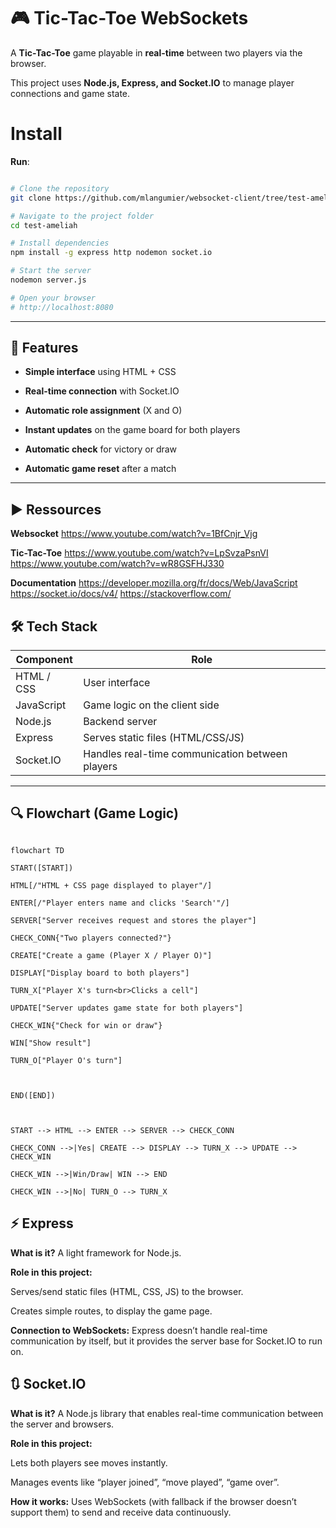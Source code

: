 
# 🎮 Tic-Tac-Toe WebSockets

  

A **Tic-Tac-Toe** game playable in **real-time** between two players via the browser.

This project uses **Node.js, Express, and Socket.IO** to manage player connections and game state.


# Install

**Run**:


```bash

# Clone the repository
git clone https://github.com/mlangumier/websocket-client/tree/test-ameliah

# Navigate to the project folder
cd test-ameliah

# Install dependencies
npm install -g express http nodemon socket.io 

# Start the server
nodemon server.js

# Open your browser
# http://localhost:8080

```

---


## 🔗 Features

  

- **Simple  interface** using HTML + CSS

-  **Real-time connection** with Socket.IO

-  **Automatic role assignment** (X and O)

-  **Instant updates** on the game board for both players

-  **Automatic check** for victory or draw

-  **Automatic game reset** after a match

  

---

  

## ▶️ Ressources

**Websocket**
https://www.youtube.com/watch?v=1BfCnjr_Vjg

**Tic-Tac-Toe**
https://www.youtube.com/watch?v=LpSvzaPsnVI
https://www.youtube.com/watch?v=wR8GSFHJ330

**Documentation**
https://developer.mozilla.org/fr/docs/Web/JavaScript
https://socket.io/docs/v4/
https://stackoverflow.com/


## 🛠️ Tech Stack



| Component       | Role                                           |
|-----------------|-----------------------------------------------|
| HTML / CSS      | User interface                                |
| JavaScript      | Game logic on the client side                 |
| Node.js         | Backend server                                |
| Express         | Serves static files (HTML/CSS/JS)            |
| Socket.IO       | Handles real-time communication between players |


---

  

## 🔍 Flowchart (Game Logic)

  

```mermaid

flowchart TD

START([START])

HTML[/"HTML + CSS page displayed to player"/]

ENTER[/"Player enters name and clicks 'Search'"/]

SERVER["Server receives request and stores the player"]

CHECK_CONN{"Two players connected?"}

CREATE["Create a game (Player X / Player O)"]

DISPLAY["Display board to both players"]

TURN_X["Player X's turn<br>Clicks a cell"]

UPDATE["Server updates game state for both players"]

CHECK_WIN{"Check for win or draw"}

WIN["Show result"]

TURN_O["Player O's turn"]

  

END([END])

  

START --> HTML --> ENTER --> SERVER --> CHECK_CONN

CHECK_CONN -->|Yes| CREATE --> DISPLAY --> TURN_X --> UPDATE --> CHECK_WIN

CHECK_WIN -->|Win/Draw| WIN --> END

CHECK_WIN -->|No| TURN_O --> TURN_X
```
  
  

## ⚡ Express

  

**What is it?** A light framework for Node.js.

  

**Role in this project:**

  

Serves/send static files (HTML, CSS, JS) to the browser.

  

Creates simple routes, to display the game page.

  

**Connection to WebSockets:** Express doesn’t handle real-time communication by itself, but it provides the server base for Socket.IO to run on.

  

## 🔃 Socket.IO

  

**What is it?** A Node.js library that enables real-time communication between the server and browsers.

  

**Role in this project:**

  

Lets both players see moves instantly.

  

Manages events like “player joined”, “move played”, “game over”.

  

**How it works:** Uses WebSockets (with fallback if the browser doesn’t support them) to send and receive data continuously.
